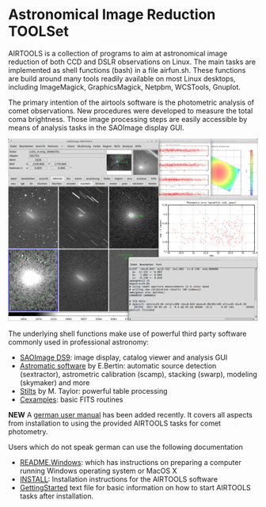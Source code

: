 
# Astronomical Image Reduction TOOLSet

AIRTOOLS is a collection of programs to aim at astronomical image reduction
of both CCD and DSLR observations on Linux. The main tasks are implemented as
shell functions (bash) in a file airfun.sh. These functions are build
around many tools readily available on most Linux desktops, including
ImageMagick, GraphicsMagick, Netpbm, WCSTools, Gnuplot.

The primary intention of the airtools software is the photometric analysis
of comet observations. New procedures were developed to measure the total coma
brightness. Those image processing steps are easily accessible by means of
analysis tasks in the SAOImage display GUI.

<img src="doc/images/splash.png" alt="AIRTOOLS in action" width="820" />

The underlying shell functions make use of powerful third party software
commonly used in professional astronomy:
- [SAOImage DS9](http://ds9.si.edu/site/Home.html): image display, catalog
  viewer and analysis GUI
- [Astromatic software](http://www.astromatic.net) by E.Bertin: automatic source
  detection (sextractor), astrometric calibration (scamp), stacking (swarp),
  modeling (skymaker) and more
- [Stilts](http://www.starlink.ac.uk/stilts/) by M. Taylor: powerful table
  processing
- [Cexamples](http://heasarc.gsfc.nasa.gov/docs/software/fitsio/cexamples.html):
  basic FITS routines


**NEW** A [german user manual](doc/manual-de.md) has been added recently. It
covers all aspects from installation to using the provided AIRTOOLS tasks for
comet photometry.

Users which do not speak german can use the following documentation
- [README.Windows](doc/README.Windows.md): which has instructions on preparing
  a computer running Windows operating system or MacOS X
- [INSTALL](INSTALL.md): Installation instructions for the AIRTOOLS software
- [GettingStarted](doc/GettingStarted.txt) text file for
  basic information on how to start AIRTOOLS tasks after installation.
